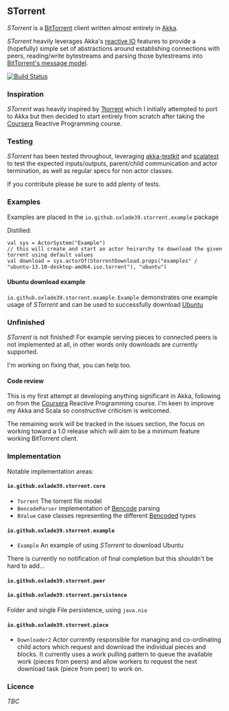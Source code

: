 ## STorrent
*STorrent* is a [BitTorrent](http://en.wikipedia.org/wiki/BitTorrent) client written almost entirely in
[Akka](http://akka.io).

*STorrent* heavily leverages Akka's
[reactive IO](http://doc.akka.io/docs/akka/snapshot/scala/io.html) features to provide a (hopefully) simple set of
abstractions around establishing connections with peers, reading/write bytestreams and parsing those bytestreams into
[BitTorrent's message model](https://wiki.theory.org/BitTorrentSpecification#Messages).

[![Build Status](https://travis-ci.org/oxlade39/STorrent.png?branch=master)](https://travis-ci.org/oxlade39/STorrent)

### Inspiration
*STorrent* was heavily inspired by [Ttorrent](https://github.com/mpetazzoni/ttorrent) which I initially attempted to
port to Akka but then decided to start entirely from scratch after taking the [Coursera](https://www.coursera.org/)
Reactive Programming course.

### Testing
*STorrent* has been tested throughout, leveraging [akka-testkit](http://doc.akka.io/docs/akka/snapshot/scala/testing.html)
 and [scalatest](http://www.scalatest.org/) to test the expected inputs/outputs, parent/child communication and actor
 termination, as well as regular specs for non actor classes.

If you contribute please be sure to add plenty of tests.

### Examples
Examples are placed in the `io.github.oxlade39.storrent.example` package

Distilled:

    val sys = ActorSystem("Example")
    // this will create and start an actor heirarchy to download the given torrent using default values
    val download = sys.actorOf(StorrentDownload.props("examples" / "ubuntu-13.10-desktop-amd64.iso.torrent"), "ubuntu")

#### Ubuntu download example
`io.github.oxlade39.storrent.example.Example` demonstrates one example usage of *STorrent* and can be used to successfully
 download [Ubuntu](http://www.ubuntu.com/)

### Unfinished
*STorrent* is not finished! For example serving pieces to connected peers is not implemented at all, in other words
 only downloads are currently supported.

I'm working on fixing that, you can help too.

#### Code review
This is my first attempt at developing anything significant in Akka, following on from the [Coursera](https://www.coursera.org/)
 Reactive Programming course. I'm keen to improve my Akka and Scala so _constructive_ criticism is welcomed.

The remaining work will be tracked in the issues section, the focus on working toward a 1.0 release which will aim to be
 a minimum feature working BitTorrent client.

### Implementation

Notable implementation areas:

#### `io.github.oxlade39.storrent.core`
- `Torrent` The torrent file model
- `BencodeParser` implementation of [Bencode](https://wiki.theory.org/BitTorrentSpecification#Bencoding) parsing
- `BValue` case classes representing the different [Bencoded](https://wiki.theory.org/BitTorrentSpecification#Bencoding) types

#### `io.github.oxlade39.storrent.example`
- `Example` An example of using *STorrent* to download Ubuntu

There is currently no notification of final completion but this shouldn't be hard to add...

#### `io.github.oxlade39.storrent.peer`

#### `io.github.oxlade39.storrent.persistence`
Folder and single File persistence, using `java.nio`

#### `io.github.oxlade39.storrent.piece`
- `Downloader2` Actor currently responsible for managing and co-ordinating child actors which request and download the
 individual pieces and blocks. It currently uses a work pulling pattern to queue the available work (pieces from peers)
 and allow workers to request the next download task (piece from peer) to work on.

### Licence
_TBC_

